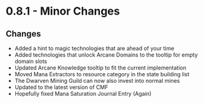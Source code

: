 # 0.8.1 - Minor Changes

## Changes
- Added a hint to magic technologies that are ahead of your time
- Added technologies that unlock Arcane Domains to the tooltip for empty domain slots
- Updated Arcane Knowledge tooltip to fit the current implementation
- Moved Mana Extractors to resource category in the state building list
- The Dwarven Mining Guild can now also invest into normal mines
- Updated to the latest version of CMF
- Hopefully fixed Mana Saturation Journal Entry (Again)